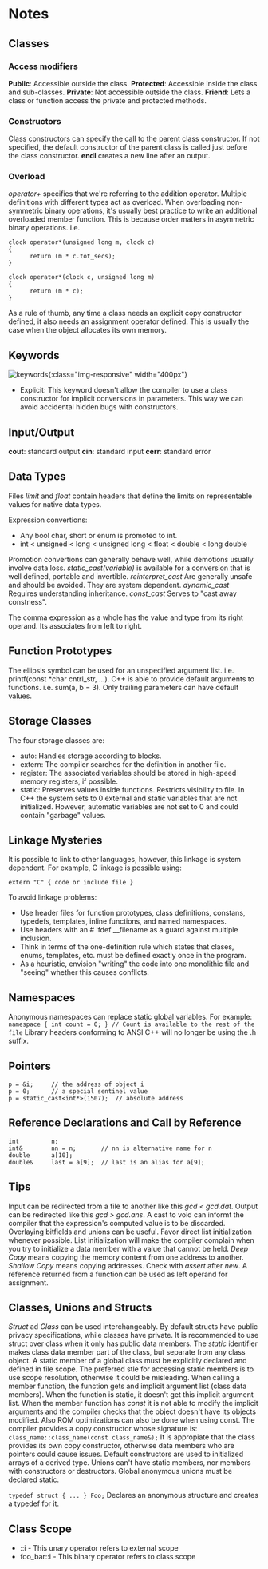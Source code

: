 # Notes

## Classes

### Access modifiers

**Public**: Accessible outside the class.
**Protected**: Accessible inside the class and sub-classes.
**Private**: Not accessible outside the class.
**Friend**: Lets a class or function access the private and protected methods.

### Constructors

Class constructors can specify the call to the parent class constructor. If not specified, the default constructor of the parent class is called just before the class constructor.
**endl** creates a new line after an output.

### Overload

*operator+* specifies that we're referring to the addition operator.
Multiple definitions with different types act as overload.
When overloading non-symmetric binary operations, it's usually best practice to write an additional overloaded member function. This is because order matters in asymmetric binary operations. 
i.e.

```
clock operator*(unsigned long m, clock c)
{
      return (m * c.tot_secs);
}

clock operator*(clock c, unsigned long m)
{
      return (m * c);
}
```

As a rule of thumb, any time a class needs an explicit copy constructor defined, it also needs an assignment operator defined. This is usually the case when the object allocates its own memory.

## Keywords

![keywords](/res/keywords.png){:class="img-responsive" width="400px"}

* Explicit: This keyword doesn't allow the compiler to use a class constructor for implicit conversions in parameters. This way we can avoid accidental hidden bugs with constructors.

## Input/Output

**cout**: standard output
**cin**: standard input
**cerr**: standard error

## Data Types

Files *limit* and *float* contain headers that define the limits on representable values for native data types.

Expression convertions:
* Any bool char, short or enum is promoted to int.
* int < unsigned < long < unsigned long
      < float < double < long double

Promotion convertions can generally behave well, while demotions usually involve data loss.
*static_cast<type>(variable)* is available for a conversion that is well defined, portable and invertible.
*reinterpret_cast* Are generally unsafe and should be avoided. They are system dependent.
*dynamic_cast* Requires understanding inheritance.
*const_cast* Serves to "cast away constness".

The comma expression as a whole has the value and type from its right operand. Its associates from left to right.

## Function Prototypes

The ellipsis symbol can be used for an unspecified argument list. i.e. printf(const *char cntrl_str, ...).
C++ is able to provide default arguments to functions. i.e. sum(a, b = 3).
Only trailing parameters can have default values.

## Storage Classes

The four storage classes are:
* auto: Handles storage according to blocks.
* extern: The compiler searches for the definition in another file.
* register: The associated variables should be stored in high-speed memory registers, if possible.
* static: Preserves values inside functions. Restricts visibility to file.
In C++ the system sets to 0 external and static variables that are not initialized. However, automatic variables are not set to 0 and could contain "garbage" values.

## Linkage Mysteries

It is possible to link to other languages, however, this linkage is system dependent. For example, C linkage is possible using:

``` extern "C" { code or include file } ```

To avoid linkage problems:
* Use header files for function prototypes, class definitions, constans, typedefs, templates, inline functions, and named namespaces.
* Use headers with an # ifdef __filename as a guard against multiple inclusion.
* Think in terms of the one-definition rule which states that clases, enums, templates, etc. must be defined exactly once in the program.
* As a heuristic, envision "writing" the code into one monolithic file and "seeing" whether this causes conflicts.

## Namespaces

Anonymous namespaces can replace static global variables. For example:
``` namespace { int count = 0; } // Count is available to the rest of the file ```
Library headers conforming to ANSI C++ will no longer be using the .h suffix.

## Pointers

``` 
p = &i;     // the address of object i
p = 0;      // a special sentinel value
p = static_cast<int*>(1507);  // absolute address

```

## Reference Declarations and Call by Reference

```
int         n;
int&        nn = n;       // nn is alternative name for n
double      a[10];
double&     last = a[9];  // last is an alias for a[9];
```

## Tips

Input can be redirected from a file to another like this *gcd < gcd.dat*.
Output can be redirected like this *gcd > gcd.ans*.
A cast to void can informt the compiler that the expression's computed value is to be discarded.
Overlaying bitfields and unions can be useful.
Favor direct list initialization whenever possible. List initialization will make the compiler complain when you try to initialize a data member with a value that cannot be held.
*Deep Copy* means copying the memory content from one address to another. *Shallow Copy* means copying addresses.
Check with *assert* after *new*.
A reference returned from a function can be used as left operand for assignment.

## Classes, Unions and Structs

*Struct* ad *Class* can be used interchangeably. By default structs have public privacy specifications, while classes have private.
It is recommended to use struct over class when it only has public data members.
The *static* identifier makes class data member part of the class, but separate from any class object.
A static member of a global class must be explicitly declared and defined in file scope. The preferred stle for accessing static members is to use scope resolution, otherwise it could be misleading.
When calling a member function, the function gets and implicit argument list (class data members). When the function is static, it doesn't get this implicit argument list.
When the member function has *const* it is not able to modify the implicit arguments and the compiler checks that the object doesn't have its objects modified. Also ROM optimizations can also be done when using const.
The compiler provides a copy constructor whose signature is: 
``` class_name::class_name(const class_name&); ```
It is appropiate that the class provides its own copy constructor, otherwise data members who are pointers could cause issues.
Default constructors are used to initialized arrays of a derived type.
Unions can't have static members, nor members with constructors or destructors. Global anonymous unions must be declared static.

```typedef struct { ... } Foo;```
Declares an anonymous structure and creates a typedef for it. 

## Class Scope

* ::i - This unary operator refers to external scope
* foo_bar::i - This binary operator refers to class scope